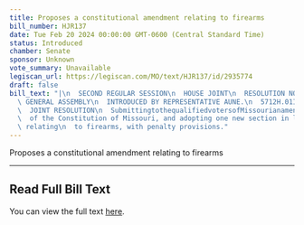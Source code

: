 ```yaml
---
title: Proposes a constitutional amendment relating to firearms
bill_number: HJR137
date: Tue Feb 20 2024 00:00:00 GMT-0600 (Central Standard Time)
status: Introduced
chamber: Senate
sponsor: Unknown
vote_summary: Unavailable
legiscan_url: https://legiscan.com/MO/text/HJR137/id/2935774
draft: false
bill_text: "|\n  SECOND REGULAR SESSION\n  HOUSE JOINT\n  RESOLUTION NO. 137\n  102ND\
  \ GENERAL ASSEMBLY\n  INTRODUCED BY REPRESENTATIVE AUNE.\n  5712H.01I DANARADEMANMILLER,ChiefClerk\n\
  \  JOINT RESOLUTION\n  SubmittingtothequalifiedvotersofMissourianamendmentrepealingSection23ofArticleI\n\
  \  of the Constitution of Missouri, and adopting one new section in lieu thereof\
  \ relating\n  to firearms, with penalty provisions."
---
```

Proposes a constitutional amendment relating to firearms

---

## Read Full Bill Text

You can view the full text [here](https://legiscan.com/MO/text/HJR137/id/2935774).
